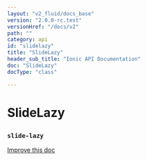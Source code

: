 ```yaml
---
layout: "v2_fluid/docs_base"
version: "2.0.0-rc.test"
versionHref: "/docs/v2"
path: ""
category: api
id: "slidelazy"
title: "SlideLazy"
header_sub_title: "Ionic API Documentation"
doc: "SlideLazy"
docType: "class"

---
```










<h1 class="api-title">
<a class="anchor" name="slide-lazy" href="#slide-lazy"></a>

SlideLazy
<h3><code>slide-lazy</code></h3>






</h1>

<a class="improve-v2-docs" href="http://github.com/driftyco/ionic/edit/master//src/components/slides/slides.ts#L882">
Improve this doc
</a>










<!-- @usage tag -->


<!-- @property tags -->



<!-- instance methods on the class -->




<!-- related link --><!-- end content block -->


<!-- end body block -->


